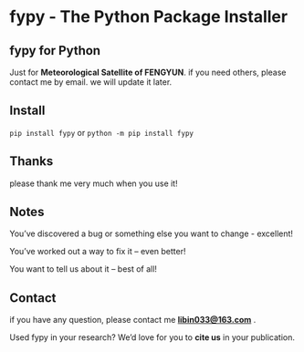 # fypy - The Python Package Installer

fypy for Python
---------------
Just for **Meteorological Satellite of FENGYUN**.
if you need others, please contact me by email. we will update it later.

Install
----------
`pip install fypy` or `python -m pip install fypy`

Thanks
---------
please thank me very much when you use it!

Notes
--------
You’ve discovered a bug or something else you want to change - excellent!

You’ve worked out a way to fix it – even better!

You want to tell us about it – best of all!

Contact
-----------
if you have any question, please contact me **libin033@163.com** . 

Used fypy in your research? We’d love for you to **cite us** in your publication.
